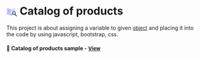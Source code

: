 # <span><img src="./images/reading.png" alt=catalog style="height: 1em; vertical-align: middle;"></span> Catalog of products 

This project is about assigning a variable to given <a href="https://pastebin.com/YSxxdTTH" style="font-size:small;">object</a> and placing it into the code by using javascript, bootstrap, css.

<h4>🔹 Catalog of products sample - <a href="https://simonakom.github.io/dom-manipulation/products.html" style="font-size:small;">View</a><h4>

